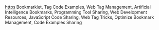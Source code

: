 [https](https://aibookmarklet.com/)
Bookmarklet, Tag Code Examples, Web Tag Management, Artificial Intelligence Bookmarks, Programming Tool Sharing, Web Development Resources, JavaScript Code Sharing, Web Tag Tricks, Optimize Bookmark Management, Code Examples Sharing
